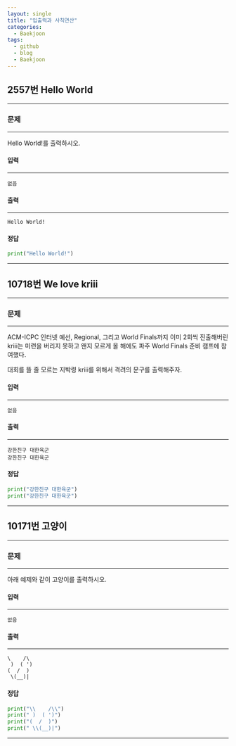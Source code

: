 ```yaml
---
layout: single
title: "입출력과 사칙연산"
categories:
  - Baekjoon
tags:
  - github
  - blog
  - Baekjoon
---
```


## 2557번 **Hello World**
---

### 문제
---
  Hello World!를 출력하시오.

#### 입력
---
```
없음
```

#### 출력
---
```
Hello World!
```

#### 정답
```python
print("Hello World!")
```
---

## 10718번 **We love kriii**
---

### 문제
---
ACM-ICPC 인터넷 예선, Regional, 그리고 World Finals까지 이미 2회씩 진출해버린 kriii는 미련을 버리지 못하고 왠지 모르게 올 해에도 파주 World Finals 준비 캠프에 참여했다.

대회를 뜰 줄 모르는 지박령 kriii를 위해서 격려의 문구를 출력해주자.

#### 입력
---
```
없음
```

#### 출력
---
```
강한친구 대한육군
강한친구 대한육군
```

#### 정답
```python
print("강한친구 대한육군")
print("강한친구 대한육군")
```
---


## 10171번 **고양이**
---

### 문제
---
아래 예제와 같이 고양이를 출력하시오.

#### 입력
---
```
없음
```

#### 출력
---
```
\    /\
 )  ( ')
(  /  )
 \(__)|
```

#### 정답
```python
print("\\    /\\")
print(" )  ( ')")
print("(  /  )")
print(" \\(__)|")
```
---
